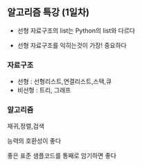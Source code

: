 ## 알고리즘 특강 (1일차)

- 선형 자료구조의 list는 Python의 list와 다르다

- 선형 자료구조를 익히는것이 가장! 중요하다

### 자료구조

- 선형 : 선형리스트,연결리스트,스택,큐
- 비선형 : 트리, 그래프

### 알고리즘

재귀,정렬,검색



능력의 호환성이 좋다

좋은 표준 샘플코드를 통째로 암기하면 좋다